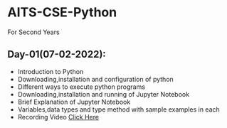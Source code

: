 # AITS-CSE-Python
For Second Years

## Day-01(07-02-2022):
  - Introduction to Python
  - Downloading,installation and configuration of python
  - Different ways to execute python programs
  - Downloading,installation and running of Jupyter Notebook
  - Brief Explanation of Jupyter Notebook
  - Variables,data types and type method with sample examples in each
  - Recording Video [Click Here](https://drive.google.com/file/d/1rD8AdvzLJgaPA6IKvcd2ccKWrz63uavn/view?ts=62012a57)
